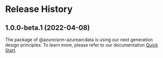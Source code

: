 # Release History
    
## 1.0.0-beta.1 (2022-04-08)

The package of @azure/arm-azurearcdata is using our next generation design principles. To learn more, please refer to our documentation [Quick Start](https://aka.ms/js-track2-quickstart).
